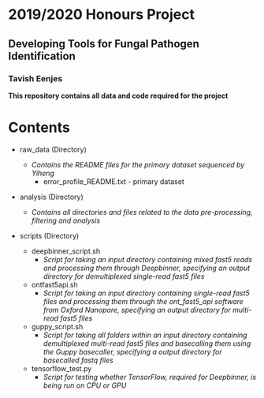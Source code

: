 # 2019/2020 Honours Project
## Developing Tools for Fungal Pathogen Identification
### Tavish Eenjes


**This repository contains all data and code required for the project**

Contents
========
- raw_data (Directory)
	- *Contains the README files for the primary dataset sequenced by Yiheng*
		- error_profile_README.txt - primary dataset
	
- analysis (Directory)
	- *Contains all directories and files related to the data pre-processing, filtering and analysis*
- scripts (Directory)
	- deepbinner_script.sh
		- *Script for taking an input directory containing mixed fast5 reads and processing them through Deepbinner, specifying an output directory for demultiplexed single-read fast5 files*
	- ontfast5api.sh
		- *Script for taking an input directory containing single-read fast5 files and processing them through the ont_fast5_api software from Oxford Nanopore, specifying an output directory for multi-read fast5 files*
	- guppy_script.sh
		- *Script for taking all folders within an input directory containing demultiplexed multi-read fast5 files and basecalling them using the Guppy basecaller, specifying a output directory for basecalled fastq files*
	- tensorflow_test.py
		- *Script for testing whether TensorFlow, required for Deepbinner, is being run on CPU or GPU*

